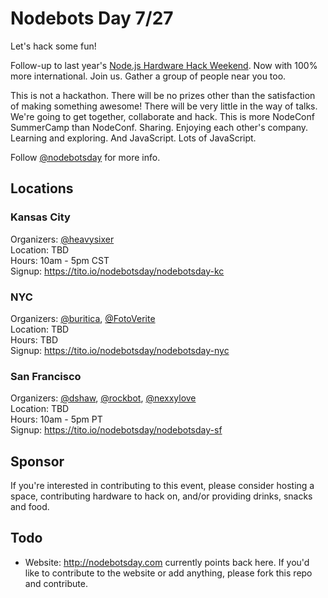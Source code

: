 # Nodebots Day 7/27

Let's hack some fun!

Follow-up to last year's [Node.js Hardware Hack Weekend](https://github.com/dshaw/hard-hack-2012). Now with 100% more international. Join us. Gather a group of people near you too.

This is not a hackathon. There will be no prizes other than the satisfaction of making something awesome! There will be very little in the way of talks. We're going to get together, collaborate and hack. This is more NodeConf SummerCamp than NodeConf. Sharing. Enjoying each other's company. Learning and exploring. And JavaScript. Lots of JavaScript.

Follow [@nodebotsday](https://twitter.com/nodebotsday) for more info.

## Locations

### Kansas City

Organizers: [@heavysixer](https://twitter.com/heavysixer)<br>
Location: TBD<br>
Hours: 10am - 5pm CST<br>
Signup: https://tito.io/nodebotsday/nodebotsday-kc

### NYC

Organizers: [@buritica](https://twitter.com/buritica), [@FotoVerite](https://twitter.com/FotoVerite)<br>
Location: TBD<br>
Hours: TBD<br>
Signup: https://tito.io/nodebotsday/nodebotsday-nyc

### San Francisco

Organizers: [@dshaw](https://twitter.com/dshaw), [@rockbot](https://twitter.com/rockbot), [@nexxylove](https://twitter.com/nexxylove)<br>
Location: TBD<br>
Hours: 10am - 5pm PT<br>
Signup: https://tito.io/nodebotsday/nodebotsday-sf

## Sponsor

If you're interested in contributing to this event, please consider hosting a space, contributing hardware to hack on, and/or providing drinks, snacks and food.

## Todo

* Website: http://nodebotsday.com currently points back here. If you'd like to contribute to the website or add anything, please fork this repo and contribute.
